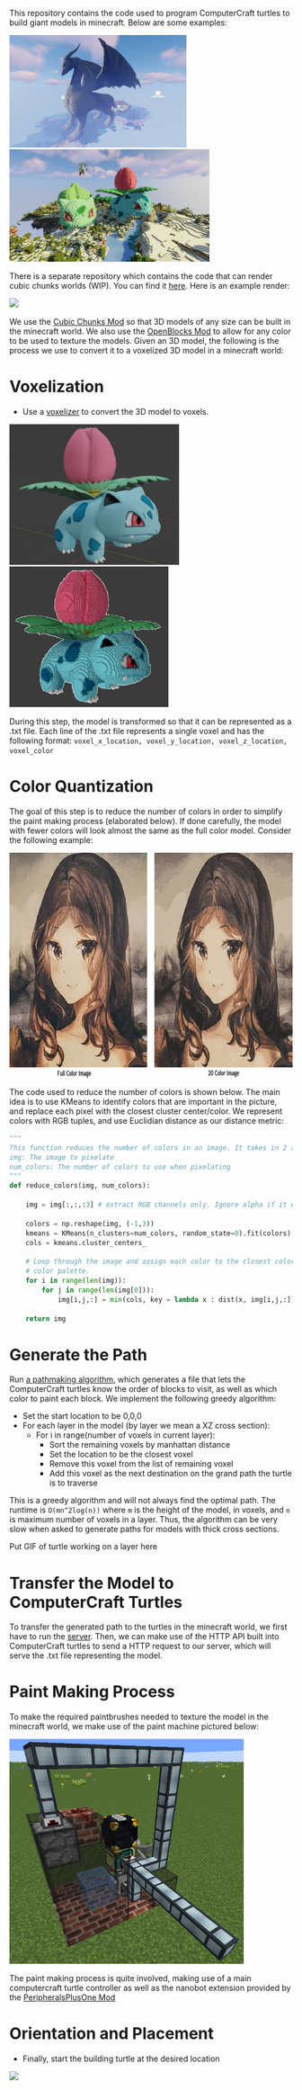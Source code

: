 This repository contains the code used to program ComputerCraft turtles to build giant models in minecraft. Below are some examples:

<img src="Pictures/DragonShaders.png" height="200"> <img src="Pictures/BulbasaurIvysaur.png" height="200">

There is a separate repository which contains the code that can render cubic chunks worlds (WIP). You can find it [here](https://github.com/tossowski/CubicChunksMapViewer). Here is an example render:

<img src="Pictures/MapExample.png" height="300"> 

We use the [Cubic Chunks Mod](https://www.curseforge.com/minecraft/mc-mods/opencubicchunks) so that 3D models of any size can be built in the minecraft world. We also use the [OpenBlocks Mod](https://www.curseforge.com/minecraft/mc-mods/openblocks) to allow for any color to be used to texture the models. Given an 3D model, the following is the process we use to convert it to a voxelized 3D model in a minecraft world:

# Voxelization #

* Use a [voxelizer](https://drububu.com/miscellaneous/voxelizer/?out=obj) to convert the 3D model to voxels.

<img src="Pictures/Ivysaur.png" height="250">  <img src="Pictures/Ivysaur_Voxelized.png" height="250">

During this step, the model is transformed so that it can be represented as a .txt file. Each line of the .txt file represents a single voxel and has the following format:
`voxel_x_location, voxel_y_location, voxel_z_location, voxel_color`

# Color Quantization #

The goal of this step is to reduce the number of colors in order to simplify the paint making process (elaborated below). If done carefully, the model with fewer colors will look almost the same as the full color model. Consider the following example:

<img src="Pictures/MonaLisa_Example.png" height="400">

The code used to reduce the number of colors is shown below. The main idea is to use KMeans to identify colors that are important in the picture, and replace each pixel with the closest cluster center/color. We represent colors with RGB tuples, and use Euclidian distance as our distance metric:

```python
"""
This function reduces the number of colors in an image. It takes in 2 arguments:
img: The image to pixelate
num_colors: The number of colors to use when pixelating
"""
def reduce_colors(img, num_colors):

    img = img[:,:,:3] # extract RGB channels only. Ignore alpha if it exists

    colors = np.reshape(img, (-1,3))
    kmeans = KMeans(n_clusters=num_colors, random_state=0).fit(colors)
    cols = kmeans.cluster_centers_

    # Loop through the image and assign each color to the closest color in the
    # color palette.
    for i in range(len(img)):
        for j in range(len(img[0])):
            img[i,j,:] = min(cols, key = lambda x : dist(x, img[i,j,:]))

    return img
```

# Generate the Path #
Run [a pathmaking algorithm](makeFullColorModel.py), which generates a file that lets the ComputerCraft turtles know the order of blocks to visit, as well as which color to paint each block. We implement the following greedy algorithm:

* Set the start location to be 0,0,0
* For each layer in the model (by layer we mean a XZ cross section):
    * For i in range(number of voxels in current layer):
        * Sort the remaining voxels by manhattan distance
        * Set the location to be the closest voxel
        * Remove this voxel from the list of remaining voxel
        * Add this voxel as the next destination on the grand path the turtle is to traverse

This is a greedy algorithm and will not always find the optimal path. The runtime is `O(mn^2log(n))` where `m` is the height of the model, in voxels, and `n` is maximum number of voxels in a layer. Thus, the algorithm can be very slow when asked to generate paths for models with thick cross sections.

Put GIF of turtle working on a layer here

# Transfer the Model to ComputerCraft Turtles #
To transfer the generated path to the turtles in the minecraft world, we first have to run the [server](server.py). Then, we can make use of the HTTP API built into ComputerCraft turtles to send a HTTP request to our server, which will serve the .txt file representing the model.

# Paint Making Process #
To make the required paintbrushes needed to texture the model in the minecraft world, we make use of the paint machine pictured below:

<img src="Pictures/Paint_Machine.png" height="400">

The paint making process is quite involved, making use of a main computercraft turtle controller as well as the nanobot extension provided by the [PeripheralsPlusOne Mod](https://peripheralsplusone.readthedocs.io/en/latest/)


# Orientation and Placement #
* Finally, start the building turtle at the desired location

<img src="Pictures/AllPokemon.png" height="250">
